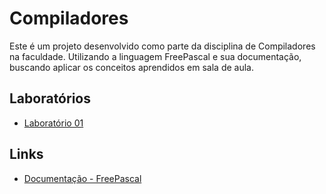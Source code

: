 # Compiladores
Este é um projeto desenvolvido como parte da disciplina de Compiladores na faculdade. Utilizando a linguagem FreePascal e sua documentação, buscando aplicar os conceitos aprendidos em sala de aula.

## Laboratórios
- [Laboratório 01](https://github.com/deisesan/Compiladores/tree/main/Lab01%20An%C3%A1lise%20L%C3%A9xica)

## Links
- [Documentação - FreePascal](https://www.freepascal.org/docs-html/ref/refch1.html#x8-70001)
